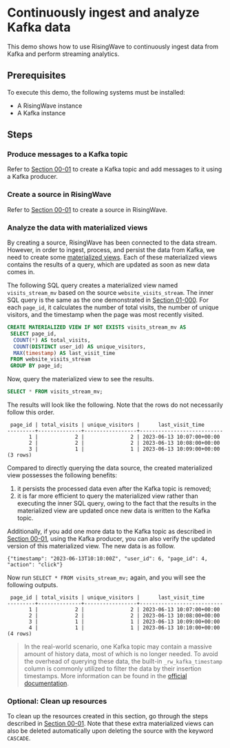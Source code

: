 # Continuously ingest and analyze Kafka data

This demo shows how to use RisingWave to continuously ingest data from Kafka and perform streaming analytics.

## Prerequisites

To execute this demo, the following systems must be installed:

* A RisingWave instance
* A Kafka instance

## Steps

### Produce messages to a Kafka topic

Refer to [Section 00-01](../00-get-started/01-ingest-kafka-data.md#use-kafka-to-produce-messages) to create a Kafka topic and add messages to it using a Kafka producer.

### Create a source in RisingWave

Refer to [Section 00-01](../00-get-started/01-ingest-kafka-data.md#create-a-source) to create a source in RisingWave.

### Analyze the data with materialized views

By creating a source, RisingWave has been connected to the data stream. However, in order to ingest, process, and persist the data from Kafka, we need to create some [materialized views](https://docs.risingwave.com/docs/dev/key-concepts/#materialized-views). Each of these materialized views contains the results of a query, which are updated as soon as new data comes in.

The following SQL query creates a materialized view named `visits_stream_mv` based on the source `website_visits_stream`. The inner SQL query is the same as the one demonstrated in [Section 01-000](000-query-kafka.md#analyze-the-data). For each `page_id`, it calculates the number of total visits, the number of unique visitors, and the timestamp when the page was most recently visited. 

```sql
CREATE MATERIALIZED VIEW IF NOT EXISTS visits_stream_mv AS
 SELECT page_id,
  COUNT(*) AS total_visits,
  COUNT(DISTINCT user_id) AS unique_visitors,
  MAX(timestamp) AS last_visit_time
 FROM website_visits_stream
 GROUP BY page_id;
```

Now, query the materialized view to see the results.

```sql
SELECT * FROM visits_stream_mv;
```

The results will look like the following. Note that the rows do not necessarily follow this order.

```terminal
 page_id | total_visits | unique_visitors |      last_visit_time
---------+--------------+-----------------+---------------------------
       1 |            2 |               2 | 2023-06-13 10:07:00+00:00
       2 |            2 |               2 | 2023-06-13 10:08:00+00:00
       3 |            1 |               1 | 2023-06-13 10:09:00+00:00
(3 rows)
```

Compared to directly querying the data source, the created materialized view possesses the following benefits:

1. it persists the processed data even after the Kafka topic is removed;
2. it is far more efficient to query the materialized view rather than executing the inner SQL query, owing to the fact that the results in the materialized view are updated once new data is written to the Kafka topic.

Additionally, if you add one more data to the Kafka topic as described in [Section 00-01](../00-get-started/01-ingest-kafka-data.md#create-a-source), using the Kafka producer, you can also verify the updated version of this materialized view. The new data is as follow.
```terminal
{"timestamp": "2023-06-13T10:10:00Z", "user_id": 6, "page_id": 4, "action": "click"}
```

Now run `SELECT * FROM visits_stream_mv;` again, and you will see the following outputs.
```terminal
 page_id | total_visits | unique_visitors |      last_visit_time
---------+--------------+-----------------+---------------------------
       1 |            2 |               2 | 2023-06-13 10:07:00+00:00
       2 |            2 |               2 | 2023-06-13 10:08:00+00:00
       3 |            1 |               1 | 2023-06-13 10:09:00+00:00
       4 |            1 |               1 | 2023-06-13 10:10:00+00:00
(4 rows)
```

> In the real-world scenario, one Kafka topic may contain a massive amount of history data, most of which is no longer needed. To avoid the overhead of querying these data, the built-in `_rw_kafka_timestamp` column is commonly utilized to filter the data by their insertion timestamps. More information can be found in the [official documentation](https://docs.risingwave.com/docs/current/ingest-from-kafka/#query-kafka-timestamp).

### Optional: Clean up resources
To clean up the resources created in this section, go through the steps described in [Section 00-01](../00-get-started/01-ingest-kafka-data.md#optional-clean-up-resources). Note that these extra materialized views can also be deleted automatically upon deleting the source with the keyword `CASCADE`.
